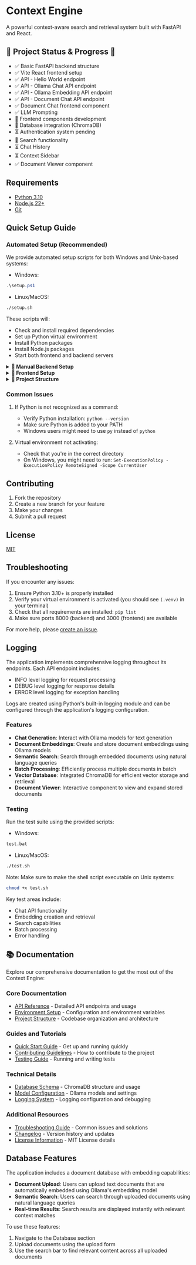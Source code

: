 # Context Engine

A powerful context-aware search and retrieval system built with FastAPI and React.


## 🚧 Project Status & Progress 🚧
- ✅ Basic FastAPI backend structure
- ✅ Vite React frontend setup
- ✅ API - Hello World endpoint
- ✅ API - Ollama Chat API endpoint
- ✅ API - Ollama Embedding API endpoint
- ✅ API - Document Chat API endpoint
- ✅ Document Chat frontend component
- ✅ LLM Prompting
- 🔄 Frontend components development
- 🔄 Database integration (ChromaDB)
- ⏳ Authentication system pending
- 🔄 Search functionality
- ⏳ Chat History
- ⏳ Context Sidebar
- ✅ Document Viewer component
 

## Requirements

- [Python 3.10](https://www.python.org/downloads/release/python-3100/) 
-  [Node.js 22+](https://nodejs.org/en/download/current)
- [Git](https://git-scm.com/downloads)

## Quick Setup Guide

### Automated Setup (Recommended)

We provide automated setup scripts for both Windows and Unix-based systems:

- Windows:
```powershell
.\setup.ps1
```

- Linux/MacOS:
```bash
./setup.sh
```

These scripts will:
- Check and install required dependencies
- Set up Python virtual environment
- Install Python packages
- Install Node.js packages
- Start both frontend and backend servers

<details>
<summary><b>🔹 Manual Backend Setup</b></summary>

1. Clone the repository:
```bash
git clone https://github.com/naorbonomo/context-engine
cd context-engine
```

2. Create a virtual environment:
```bash
py -3.10 -m venv .venv
```

3. Activate the virtual environment:
- Windows:
```bash
.\.venv\Scripts\activate
```
- Linux/MacOS:
```bash
source .venv/bin/activate
```

4. Install the required packages:
```bash
pip install -r requirements.txt
```

5. Create a `.env` file in the backend root directory by copying the example:
```bash
cp .env.example .env
```

For detailed environment variable configuration, see [Environment Variables Documentation](docs/ENV.md).


### Starting the Backend

You can start the backend server using the provided scripts:

- Windows:
```bash
run.bat
```

- Linux/MacOS:
```bash
./run.sh
```

Note: Make sure to make the shell script executable on Unix systems:
```bash
chmod +x run.sh
```

### Available Endpoints
The API will be available at:
- API: http://localhost:8000/api/v1
  - GET /hello - Returns a simple JSON greeting
  - GET /hello-html - Returns a styled HTML greeting page
  - POST /chat - Chat generation endpoint
  - POST /ollama-embeddings/embed - Create document embeddings
  - POST /ollama-embeddings/search - Search through embeddings
- [Detailed API Documentation](docs/API.md)

#### Example Endpoints
1. Basic JSON Greeting
```bash
curl http://localhost:8000/api/v1/hello
```
Response:
```json
{
    "message": "Hello, World!"
}
```

2. Styled HTML Greeting
- Open http://localhost:8000/api/v1/hello-html in your browser to see a styled greeting page




</details>
<details>
<summary><b>🔹 Frontend Setup</b></summary>

The frontend is built with:
- React 18+ with TypeScript
- Vite for build tooling
- Mantine UI for components
- React Query for API state management
- Axios for API requests

To run the frontend:

```bash
cd frontend
npm install
npm run dev
```

The development server will start at `http://localhost:3000`

### Environment Variables

Create a `.env` file in the frontend directory:

```env
VITE_API_URL=http://localhost:8000
```
</details>
<details>
<summary><b>🔹 Project Structure</b></summary>

```
project-root/
├── README.md
├── docker-compose.yml
├── backend/
│   ├── Dockerfile
│   ├── requirements.txt
│   ├── app/
│   │   ├── main.py
│   │   ├── core/
│   │   │   ├── config.py
│   │   │   └── deps.py
│   │   ├── api/
│   │   │   ├── v1/
│   │   │   │   └── endpoints/
│   │   │   └── deps.py
│   │   ├── models/
│   │   ├── schemas/
│   │   └── services/
│   └── scripts/
│       └── start.sh
└── frontend/
    ├── Dockerfile
    ├── package.json
    ├── src/
    │   ├── components/
    │   ├── pages/
    │   ├── services/
    │   └── utils/
    └── scripts/
        └── start.sh
```
</details>

### Common Issues

1. If Python is not recognized as a command:
   - Verify Python installation: `python --version`
   - Make sure Python is added to your PATH
   - Windows users might need to use `py` instead of `python`

2. Virtual environment not activating:
   - Check that you're in the correct directory
   - On Windows, you might need to run: `Set-ExecutionPolicy -ExecutionPolicy RemoteSigned -Scope CurrentUser`

## Contributing

1. Fork the repository
2. Create a new branch for your feature
3. Make your changes
4. Submit a pull request

## License

[MIT](LICENSE)

## Troubleshooting

If you encounter any issues:

1. Ensure Python 3.10+ is properly installed
2. Verify your virtual environment is activated (you should see `(.venv)` in your terminal)
3. Check that all requirements are installed: `pip list`
4. Make sure ports 8000 (backend) and 3000 (frontend) are available

For more help, please [create an issue](https://github.com/naorbonomo/context-engine/issues).

## Logging

The application implements comprehensive logging throughout its endpoints. Each API endpoint includes:
- INFO level logging for request processing
- DEBUG level logging for response details
- ERROR level logging for exception handling

Logs are created using Python's built-in logging module and can be configured through the application's logging configuration.

### Features

- **Chat Generation**: Interact with Ollama models for text generation
- **Document Embeddings**: Create and store document embeddings using Ollama models
- **Semantic Search**: Search through embedded documents using natural language queries
- **Batch Processing**: Efficiently process multiple documents in batch
- **Vector Database**: Integrated ChromaDB for efficient vector storage and retrieval
- **Document Viewer**: Interactive component to view and expand stored documents

### Testing

Run the test suite using the provided scripts:

- Windows:
```bash
test.bat
```

- Linux/MacOS:
```bash
./test.sh
```

Note: Make sure to make the shell script executable on Unix systems:
```bash
chmod +x test.sh
```

Key test areas include:
- Chat API functionality
- Embedding creation and retrieval
- Search capabilities
- Batch processing
- Error handling

## 📚 Documentation

Explore our comprehensive documentation to get the most out of the Context Engine:

### Core Documentation
- [API Reference](docs/API.md) - Detailed API endpoints and usage
- [Environment Setup](docs/ENV.md) - Configuration and environment variables
- [Project Structure](docs/STRUCTURE.md) - Codebase organization and architecture

### Guides and Tutorials
- [Quick Start Guide](#quick-setup-guide) - Get up and running quickly
- [Contributing Guidelines](docs/CONTRIBUTING.md) - How to contribute to the project
- [Testing Guide](docs/TESTING.md) - Running and writing tests

### Technical Details
- [Database Schema](docs/DATABASE.md) - ChromaDB structure and usage
- [Model Configuration](docs/MODELS.md) - Ollama models and settings
- [Logging System](docs/LOGGING.md) - Logging configuration and debugging

### Additional Resources
- [Troubleshooting Guide](docs/TROUBLESHOOTING.md) - Common issues and solutions
- [Changelog](CHANGELOG.md) - Version history and updates
- [License Information](LICENSE) - MIT License details

## Database Features

The application includes a document database with embedding capabilities:

- **Document Upload**: Users can upload text documents that are automatically embedded using Ollama's embedding model
- **Semantic Search**: Users can search through uploaded documents using natural language queries
- **Real-time Results**: Search results are displayed instantly with relevant context matches

To use these features:
1. Navigate to the Database section
2. Upload documents using the upload form
3. Use the search bar to find relevant content across all uploaded documents